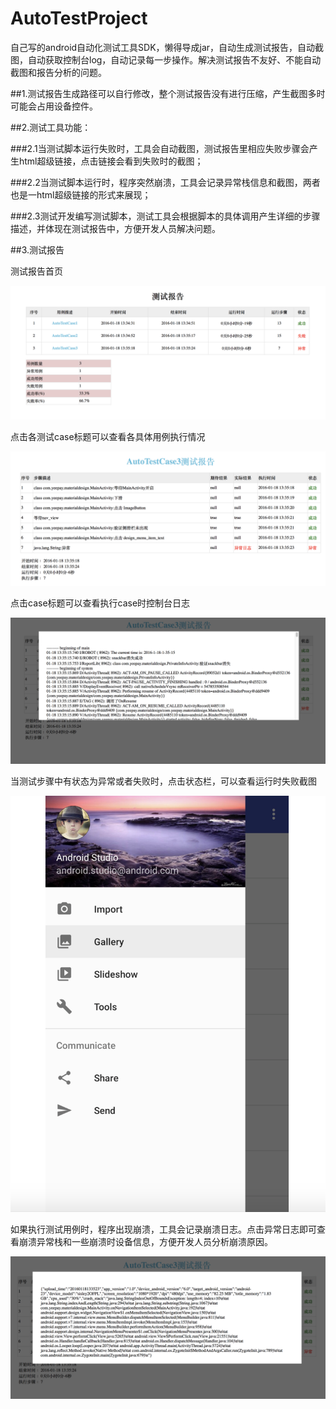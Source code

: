 # AutoTestProject
自己写的android自动化测试工具SDK，懒得导成jar，自动生成测试报告，自动截图，自动获取控制台log，自动记录每一步操作。解决测试报告不友好、不能自动截图和报告分析的问题。


##1.测试报告生成路径可以自行修改，整个测试报告没有进行压缩，产生截图多时可能会占用设备控件。


##2.测试工具功能：

###2.1当测试脚本运行失败时，工具会自动截图，测试报告里相应失败步骤会产生html超级链接，点击链接会看到失败时的截图；
                
                
###2.2当测试脚本运行时，程序突然崩溃，工具会记录异常栈信息和截图，两者也是一html超级链接的形式来展现；
                
                
###2.3测试开发编写测试脚本，测试工具会根据脚本的具体调用产生详细的步骤描述，并体现在测试报告中，方便开发人员解决问题。

##3.测试报告


测试报告首页

![image](https://raw.githubusercontent.com/Abelzzg/AutoTestProject/master/Screenshots/QQ20160205-0@2x.png)

点击各测试case标题可以查看各具体用例执行情况

![image](https://raw.githubusercontent.com/Abelzzg/AutoTestProject/master/Screenshots/QQ20160205-3@2x.png)

点击case标题可以查看执行case时控制台日志

![image](https://raw.githubusercontent.com/Abelzzg/AutoTestProject/master/Screenshots/QQ20160205-2@2x.png)

当测试步骤中有状态为异常或者失败时，点击状态栏，可以查看运行时失败截图

![image](https://raw.githubusercontent.com/Abelzzg/AutoTestProject/master/Screenshots/QQ20160205-4@2x.png)

如果执行测试用例时，程序出现崩溃，工具会记录崩溃日志。点击异常日志即可查看崩溃异常栈和一些崩溃时设备信息，方便开发人员分析崩溃原因。

![image](https://raw.githubusercontent.com/Abelzzg/AutoTestProject/master/Screenshots/QQ20160205-5@2x.png)


